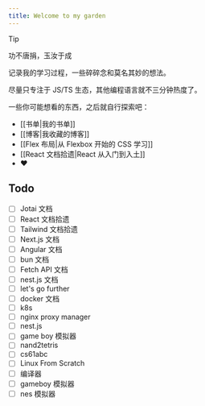 ```yaml
---
title: Welcome to my garden
---
```


> [!tip]
> 功不唐捐，玉汝于成

记录我的学习过程，一些碎碎念和莫名其妙的想法。

尽量只专注于 JS/TS 生态，其他编程语言就不三分钟热度了。

一些你可能想看的东西，之后就自行探索吧：

- [[书单|我的书单]]
- [[博客|我收藏的博客]]
- [[Flex 布局|从 Flexbox 开始的 CSS 学习]]
- [[React 文档拾遗|React 从入门到入土]]
- ❤️

## Todo

- [ ] Jotai 文档
- [ ] React 文档拾遗
- [ ] Tailwind 文档拾遗
- [ ] Next.js 文档
- [ ] Angular 文档
- [ ] bun 文档
- [ ] Fetch API 文档 
- [ ] nest.js 文档
- [ ] let's go further
- [ ] docker 文档
- [ ] k8s
- [ ] nginx proxy manager
- [ ] nest.js
- [ ] game boy 模拟器
- [ ] nand2tetris
- [ ] cs61abc
- [ ] Linux From Scratch
- [ ] 编译器
- [ ] gameboy 模拟器
- [ ] nes 模拟器